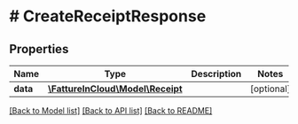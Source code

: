 # # CreateReceiptResponse

## Properties

Name | Type | Description | Notes
------------ | ------------- | ------------- | -------------
**data** | [**\FattureInCloud\Model\Receipt**](Receipt.md) |  | [optional]

[[Back to Model list]](../../README.md#models) [[Back to API list]](../../README.md#endpoints) [[Back to README]](../../README.md)
